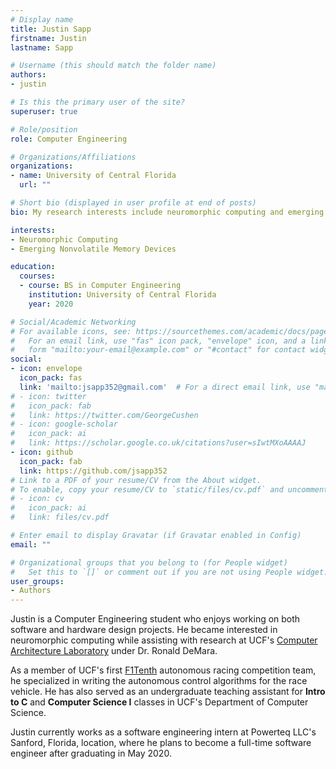 ```yaml
---
# Display name
title: Justin Sapp
firstname: Justin
lastname: Sapp

# Username (this should match the folder name)
authors: 
- justin

# Is this the primary user of the site?
superuser: true

# Role/position
role: Computer Engineering

# Organizations/Affiliations
organizations:
- name: University of Central Florida
  url: ""

# Short bio (displayed in user profile at end of posts)
bio: My research interests include neuromorphic computing and emerging nonvolatile memory devices.

interests:
- Neuromorphic Computing
- Emerging Nonvolatile Memory Devices

education:
  courses:
  - course: BS in Computer Engineering
    institution: University of Central Florida
    year: 2020

# Social/Academic Networking
# For available icons, see: https://sourcethemes.com/academic/docs/page-builder/#icons
#   For an email link, use "fas" icon pack, "envelope" icon, and a link in the
#   form "mailto:your-email@example.com" or "#contact" for contact widget.
social:
- icon: envelope
  icon_pack: fas
  link: 'mailto:jsapp352@gmail.com'  # For a direct email link, use "mailto:test@example.org".
# - icon: twitter
#   icon_pack: fab
#   link: https://twitter.com/GeorgeCushen
# - icon: google-scholar
#   icon_pack: ai
#   link: https://scholar.google.co.uk/citations?user=sIwtMXoAAAAJ
- icon: github
  icon_pack: fab
  link: https://github.com/jsapp352
# Link to a PDF of your resume/CV from the About widget.
# To enable, copy your resume/CV to `static/files/cv.pdf` and uncomment the lines below.
# - icon: cv
#   icon_pack: ai
#   link: files/cv.pdf

# Enter email to display Gravatar (if Gravatar enabled in Config)
email: ""

# Organizational groups that you belong to (for People widget)
#   Set this to `[]` or comment out if you are not using People widget.
user_groups:
- Authors
---
```


Justin is a Computer Engineering student who enjoys working on both software and hardware design projects. He became interested in neuromorphic computing while assisting with research at UCF's [Computer Architecture Laboratory](https://cal.ucf.edu) under Dr. Ronald DeMara.

As a member of UCF's first [F1Tenth](https://f1tenth.org) autonomous racing competition team, he specialized in writing the autonomous control algorithms for the race vehicle. He has also served as an undergraduate teaching assistant for **Intro to C** and **Computer Science I** classes in UCF's Department of Computer Science.

Justin currently works as a software engineering intern at Powerteq LLC's Sanford, Florida, location, where he plans to become a full-time software engineer after graduating in May 2020.
